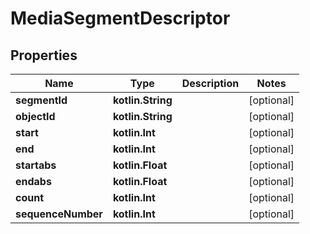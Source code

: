
# MediaSegmentDescriptor

## Properties
Name | Type | Description | Notes
------------ | ------------- | ------------- | -------------
**segmentId** | **kotlin.String** |  |  [optional]
**objectId** | **kotlin.String** |  |  [optional]
**start** | **kotlin.Int** |  |  [optional]
**end** | **kotlin.Int** |  |  [optional]
**startabs** | **kotlin.Float** |  |  [optional]
**endabs** | **kotlin.Float** |  |  [optional]
**count** | **kotlin.Int** |  |  [optional]
**sequenceNumber** | **kotlin.Int** |  |  [optional]



